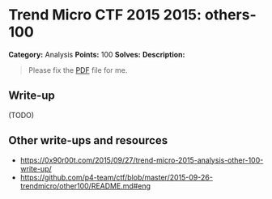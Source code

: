 # Trend Micro CTF 2015 2015: others-100

**Category:** Analysis
**Points:** 100
**Solves:**
**Description:**

> Please fix the [PDF](fix_my_pdf.pdf) file for me.


## Write-up

(TODO)

## Other write-ups and resources

* <https://0x90r00t.com/2015/09/27/trend-micro-2015-analysis-other-100-write-up/>
* <https://github.com/p4-team/ctf/blob/master/2015-09-26-trendmicro/other100/README.md#eng>
